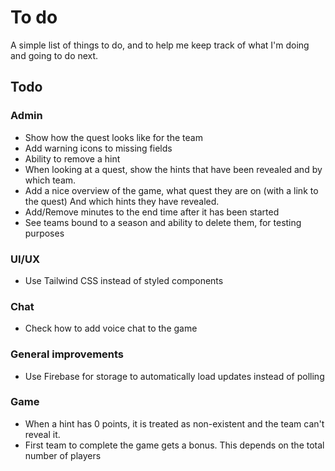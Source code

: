 # To do

A simple list of things to do, and to help me keep track of what I'm doing and going to do next.

## Todo

### Admin

- Show how the quest looks like for the team
- Add warning icons to missing fields
- Ability to remove a hint
- When looking at a quest, show the hints that have been revealed and by which team.
- Add a nice overview of the game, what quest they are on (with a link to the quest)
      And which hints they have revealed.
- Add/Remove minutes to the end time after it has been started
- See teams bound to a season and ability to delete them, for testing purposes

### UI/UX

- Use Tailwind CSS instead of styled components

### Chat

- Check how to add voice chat to the game

### General improvements

- Use Firebase for storage to automatically load updates instead of polling

### Game

- When a hint has 0 points, it is treated as non-existent and the team can't reveal it.
- First team to complete the game gets a bonus. This depends on the total number of players
